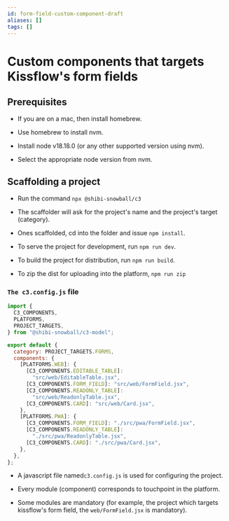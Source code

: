```yaml
---
id: form-field-custom-component-draft
aliases: []
tags: []
---
```


# Custom components that targets Kissflow's form fields

## Prerequisites

- If you are on a mac, then install homebrew.

- Use homebrew to install nvm.

- Install node v18.18.0 (or any other supported version
  using nvm).

- Select the appropriate node version from nvm.

## Scaffolding a project

- Run the command `npx @shibi-snowball/c3`

- The scaffolder will ask for the project's name and the
  project's target (category).

- Ones scaffolded, cd into the folder and issue
  `npm install`.

- To serve the project for development, run `npm run dev`.

- To build the project for distribution, run
  `npm run build`.

- To zip the dist for uploading into the platform,
  `npm run zip`

### `The c3.config.js` file

```js
import {
  C3_COMPONENTS,
  PLATFORMS,
  PROJECT_TARGETS,
} from "@shibi-snowball/c3-model";

export default {
  category: PROJECT_TARGETS.FORMS,
  components: {
    [PLATFORMS.WEB]: {
      [C3_COMPONENTS.EDITABLE_TABLE]:
        "src/web/EditableTable.jsx",
      [C3_COMPONENTS.FORM_FIELD]: "src/web/FormField.jsx",
      [C3_COMPONENTS.READONLY_TABLE]:
        "src/web/ReadonlyTable.jsx",
      [C3_COMPONENTS.CARD]: "src/web/Card.jsx",
    },
    [PLATFORMS.PWA]: {
      [C3_COMPONENTS.FORM_FIELD]: "./src/pwa/FormField.jsx",
      [C3_COMPONENTS.READONLY_TABLE]:
        "./src/pwa/ReadonlyTable.jsx",
      [C3_COMPONENTS.CARD]: "./src/pwa/Card.jsx",
    },
  },
};
```

- A javascript file named`c3.config.js` is used for
  configuring the project.

- Every module (component) corresponds to touchpoint in the
  platform.

- Some modules are mandatory (for example, the project which
  targets kissflow's form field, the `web/FormField.jsx` is
  mandatory).
